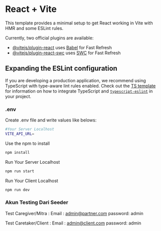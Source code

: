 # React + Vite

This template provides a minimal setup to get React working in Vite with HMR and some ESLint rules.

Currently, two official plugins are available:

- [@vitejs/plugin-react](https://github.com/vitejs/vite-plugin-react/blob/main/packages/plugin-react) uses [Babel](https://babeljs.io/) for Fast Refresh
- [@vitejs/plugin-react-swc](https://github.com/vitejs/vite-plugin-react/blob/main/packages/plugin-react-swc) uses [SWC](https://swc.rs/) for Fast Refresh

## Expanding the ESLint configuration

If you are developing a production application, we recommend using TypeScript with type-aware lint rules enabled. Check out the [TS template](https://github.com/vitejs/vite/tree/main/packages/create-vite/template-react-ts) for information on how to integrate TypeScript and [`typescript-eslint`](https://typescript-eslint.io) in your project.

### .env

Create .env file and write values like belows:

```bash
#Your Server Localhost
VITE_API_URL=
```

Use the npm to install 

```bash
npm install
```
Run Your Server Localhost

```bash
npm run start
```

Run Your Client Localhost

```bash
npm run dev
```
### Akun Testing Dari Seeder

Test Caregiver/Mitra :
Email : admin@partner.com
password: admin

Test Caretaker/Client :
Email : admin@client.com
password: admin
